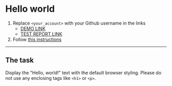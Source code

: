 # Hello world
1. Replace `<your_account>` with your Github username in the links
    - [DEMO LINK](https://olegobiukh.github.io/layout_hello-world/) <br>
    - [TEST REPORT LINK](https://olegobiukh.github.io/layout_hello-world/report/html_report/)
2. Follow [this instructions](https://mate-academy.github.io/layout_task-guideline/)
___

## The task 
Display the "Hello, world!" text with the default browser styling. Please do not 
use any enclosing tags like `<h1>` or `<p>`.

